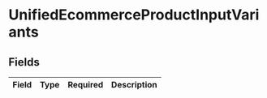 # UnifiedEcommerceProductInputVariants


## Fields

| Field       | Type        | Required    | Description |
| ----------- | ----------- | ----------- | ----------- |